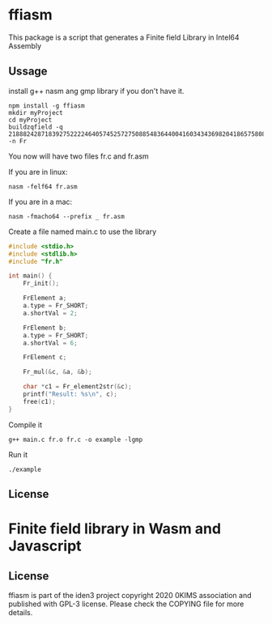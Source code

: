 # ffiasm

This package is a script that generates a Finite field Library in Intel64 Assembly

## Ussage

install g++ nasm ang gmp library if you don't have it.

```
npm install -g ffiasm
mkdir myProject
cd myProject
buildzqfield -q 21888242871839275222246405745257275088548364400416034343698204186575808495617 -n Fr
```

You now will have two files fr.c and fr.asm

If you are in linux:

```
nasm -felf64 fr.asm
```

If you are in a mac:

```
nasm -fmacho64 --prefix _ fr.asm
```

Create a file named main.c to use the library

```C
#include <stdio.h>
#include <stdlib.h>
#include "fr.h"

int main() {
    Fr_init();

    FrElement a;
    a.type = Fr_SHORT;
    a.shortVal = 2;

    FrElement b;
    a.type = Fr_SHORT;
    a.shortVal = 6;

    FrElement c;

    Fr_mul(&c, &a, &b);

    char *c1 = Fr_element2str(&c);
    printf("Result: %s\n", c);
    free(c1);
}
```

Compile it

```
g++ main.c fr.o fr.c -o example -lgmp
```

Run it
```
./example
```

## License

# Finite field library in Wasm and Javascript

## License

ffiasm is part of the iden3 project copyright 2020 0KIMS association and published with GPL-3 license. Please check the COPYING file for more details.


